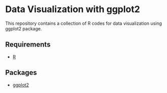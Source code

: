 # Data Visualization with ggplot2
This repository contains a collection of R codes for data visualization using ggplot2 package.

## Requirements

* [R](https://www.r-project.org/)

## Packages

* [ggplot2](https://cran.r-project.org/web/packages/ggplot2/ggplot2.pdf)

